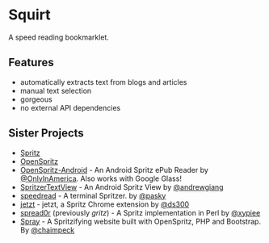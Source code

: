 # Squirt

A speed reading bookmarklet.

## Features

- automatically extracts text from blogs and articles
- manual text selection
- gorgeous
- no external API dependencies


## Sister Projects

* [Spritz](http://www.spritzinc.com/)
* [OpenSpritz](https://github.com/Miserlou/OpenSpritz)
* [OpenSpritz-Android](https://github.com/OnlyInAmerica/OpenSpritz-Android) - An Android Spritz ePub Reader by [@OnlyInAmerica](https://github.com/OnlyInAmerica). Also works with Google Glass!
* [SpritzerTextView](https://github.com/andrewgiang/SpritzerTextView) - An Android Spritz View by [@andrewgiang](https://github.com/andrewgiang)
* [speedread](https://github.com/pasky/speedread) - A terminal Spritzer. by [@pasky](https://github.com/pasky)
* [jetzt](https://github.com/ds300/jetzt) - jetzt, a Spritz Chrome extension by [@ds300](https://github.com/ds300)
* [spread0r](https://github.com/xypiie/spread0r) (previously _gritz_) - A Spritz implementation in Perl by [@xypiee](https://github.com/xypiie/)
* [Spray](https://github.com/chaimpeck/spray) - A Spritzifying website built with OpenSpritz, PHP and Bootstrap. By [@chaimpeck](https://github.com/chaimpeck/)
